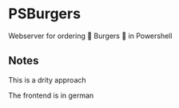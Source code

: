# PSBurgers
Webserver for ordering 🍔 Burgers 🍔 in Powershell

## Notes
This is a drity approach

The frontend is in german
